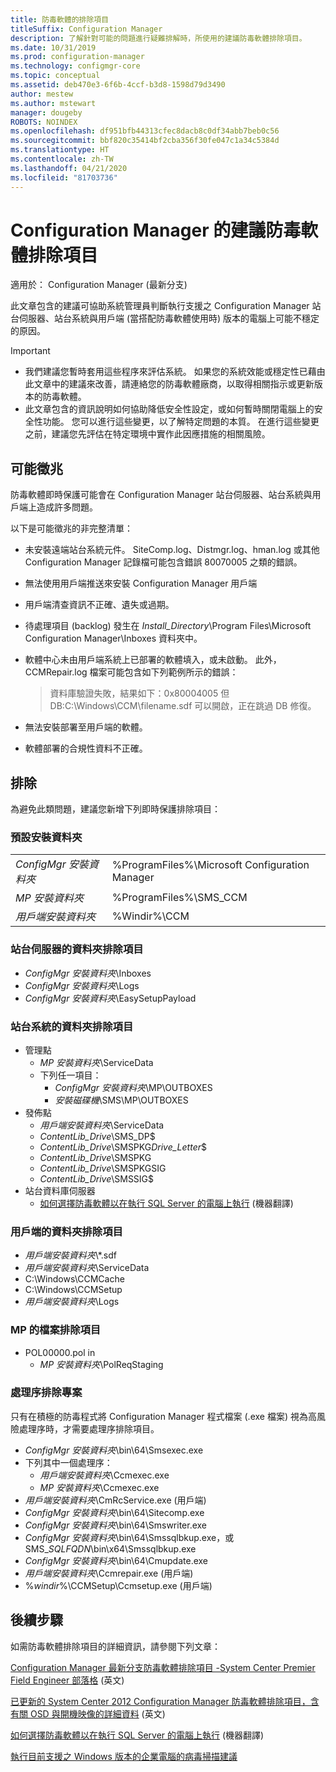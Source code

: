 ```yaml
---
title: 防毒軟體的排除項目
titleSuffix: Configuration Manager
description: 了解針對可能的問題進行疑難排解時，所使用的建議防毒軟體排除項目。
ms.date: 10/31/2019
ms.prod: configuration-manager
ms.technology: configmgr-core
ms.topic: conceptual
ms.assetid: deb470e3-6f6b-4ccf-b3d8-1598d79d3490
author: mestew
ms.author: mstewart
manager: dougeby
ROBOTS: NOINDEX
ms.openlocfilehash: df951bfb44313cfec8dacb8c0df34abb7beb0c56
ms.sourcegitcommit: bbf820c35414bf2cba356f30fe047c1a34c5384d
ms.translationtype: HT
ms.contentlocale: zh-TW
ms.lasthandoff: 04/21/2020
ms.locfileid: "81703736"
---
```

# <a name="recommended-antivirus-exclusions-for-configuration-manager"></a>Configuration Manager 的建議防毒軟體排除項目

適用於：  Configuration Manager (最新分支)

此文章包含的建議可協助系統管理員判斷執行支援之 Configuration Manager 站台伺服器、站台系統與用戶端 (當搭配防毒軟體使用時) 版本的電腦上可能不穩定的原因。

> [!IMPORTANT]
>
> - 我們建議您暫時套用這些程序來評估系統。 如果您的系統效能或穩定性已藉由此文章中的建議來改善，請連絡您的防毒軟體廠商，以取得相關指示或更新版本的防毒軟體。
> - 此文章包含的資訊說明如何協助降低安全性設定，或如何暫時關閉電腦上的安全性功能。 您可以進行這些變更，以了解特定問題的本質。 在進行這些變更之前，建議您先評估在特定環境中實作此因應措施的相關風險。

## <a name="possible-symptoms"></a>可能徵兆 

防毒軟體即時保護可能會在 Configuration Manager 站台伺服器、站台系統與用戶端上造成許多問題。

以下是可能徵兆的非完整清單：

- 未安裝遠端站台系統元件。 SiteComp.log、Distmgr.log、hman.log 或其他 Configuration Manager 記錄檔可能包含錯誤 80070005 之類的錯誤。
- 無法使用用戶端推送來安裝 Configuration Manager 用戶端
- 用戶端清查資訊不正確、遺失或過期。
- 待處理項目 (backlog) 發生在 *Install_Directory*\Program Files\Microsoft Configuration Manager\Inboxes 資料夾中。
- 軟體中心未由用戶端系統上已部署的軟體填入，或未啟動。 此外，CCMRepair.log 檔案可能包含如下列範例所示的錯誤：

  > 資料庫驗證失敗，結果如下：0x80004005 但 DB:C:\Windows\CCM\filename.sdf 可以開啟，正在跳過 DB 修復。

- 無法安裝部署至用戶端的軟體。
- 軟體部署的合規性資料不正確。

## <a name="exclusions"></a>排除

為避免此類問題，建議您新增下列即時保護排除項目：

### <a name="default-installation-folders"></a>預設安裝資料夾

|  |  |
| - | - |
|*ConfigMgr 安裝資料夾*  |  %ProgramFiles%\Microsoft Configuration Manager  |  
|*MP 安裝資料夾*  |%ProgramFiles%\SMS_CCM  |  
|*用戶端安裝資料夾*  |%Windir%\CCM  |  

### <a name="folder-exclusions-for-site-servers"></a>站台伺服器的資料夾排除項目

- *ConfigMgr 安裝資料夾*\Inboxes
- *ConfigMgr 安裝資料夾*\Logs
- *ConfigMgr 安裝資料夾*\EasySetupPayload

### <a name="folder-exclusions-for-site-systems"></a>站台系統的資料夾排除項目

- 管理點
  - *MP 安裝資料夾*\ServiceData
  - 下列任一項目：
    - *ConfigMgr 安裝資料夾*\MP\OUTBOXES
    - *安裝磁碟機*\SMS\MP\OUTBOXES
- 發佈點
  - *用戶端安裝資料夾*\ServiceData
  - *ContentLib_Drive*\SMS_DP$
  - *ContentLib_Drive*\SMSPKG*Drive_Letter*$
  - *ContentLib_Drive*\SMSPKG
  - *ContentLib_Drive*\SMSPKGSIG
  - *ContentLib_Drive*\SMSSIG$
- 站台資料庫伺服器
  - [如何選擇防毒軟體以在執行 SQL Server 的電腦上執行](https://support.microsoft.com/en-us/help/309422) \(機器翻譯\)

### <a name="folder-exclusions-for-clients"></a>用戶端的資料夾排除項目

- *用戶端安裝資料夾*\\\*.sdf
- *用戶端安裝資料夾*\ServiceData
- C:\Windows\CCMCache
- C:\Windows\CCMSetup
- *用戶端安裝資料夾*\Logs

### <a name="file-exclusions-for-mps"></a>MP 的檔案排除項目

- POL00000.pol in
  - *MP 安裝資料夾*\PolReqStaging

### <a name="process-exclusions"></a>處理序排除專案

只有在積極的防毒程式將 Configuration Manager 程式檔案 (.exe 檔案) 視為高風險處理序時，才需要處理序排除項目。

- *ConfigMgr 安裝資料夾*\bin\64\Smsexec.exe
- 下列其中一個處理序：
  - *用戶端安裝資料夾*\Ccmexec.exe
  - *MP 安裝資料夾*\Ccmexec.exe
- *用戶端安裝資料夾*\CmRcService.exe (用戶端)
- *ConfigMgr 安裝資料夾*\bin\64\Sitecomp.exe
- *ConfigMgr 安裝資料夾*\bin\64\Smswriter.exe
- *ConfigMgr 安裝資料夾*\bin\64\Smssqlbkup.exe，或 SMS_*SQLFQDN*\bin\x64\Smssqlbkup.exe
- *ConfigMgr 安裝資料夾*\bin\64\Cmupdate.exe
- *用戶端安裝資料夾*\Ccmrepair.exe (用戶端)
- %*windir*%\CCMSetup\Ccmsetup.exe (用戶端)

## <a name="next-steps"></a>後續步驟

如需防毒軟體排除項目的詳細資訊，請參閱下列文章：

[Configuration Manager 最新分支防毒軟體排除項目 -System Center Premier Field Engineer 部落格](https://blogs.technet.microsoft.com/systemcenterpfe/2017/05/24/configuration-manager-current-branch-antivirus-update/) \(英文\)

[已更新的 System Center 2012 Configuration Manager 防毒軟體排除項目，含有關 OSD 與開機映像的詳細資料](https://blogs.technet.microsoft.com/systemcenterpfe/2013/01/11/updated-system-center-2012-configuration-manager-antivirus-exclusions-with-more-details-on-osd-and-boot-images-etc/) \(英文\)

[如何選擇防毒軟體以在執行 SQL Server 的電腦上執行](https://support.microsoft.com/en-us/help/309422/how-to-choose-antivirus-software-to-run-on-computers-that-are-running-sql-server) \(機器翻譯\)

[執行目前支援之 Windows 版本的企業電腦的病毒掃描建議](https://support.microsoft.com/en-us/help/822158/virus-scanning-recommendations-for-enterprise-computers-that-are-running-currently-supported-versions-of-windows)
